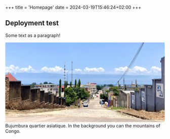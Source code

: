 +++
title = 'Homepage'
date = 2024-03-19T15:46:24+02:00
+++

## Deployment test

Some text as a paragraph!

![buja.jpg](buja.jpg)
Bujumbura quartier asiatique. In the background you can the mountains of Congo.